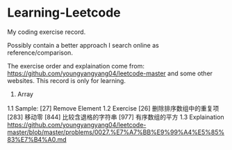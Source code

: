 # Learning-Leetcode
My coding exercise record.

Possibly contain a better approach I search online as reference/comparison.

The exercise order and explaination come from: https://github.com/youngyangyang04/leetcode-master and some other websites. This record is only for learning.

1. Array

  1.1 Sample: [27] Remove Element
  1.2 Exercise 
    [26] 删除排序数组中的重复项
    [283] 移动零
    [844] 比较含退格的字符串
    [977] 有序数组的平方
  1.3 Explaination
    https://github.com/youngyangyang04/leetcode-master/blob/master/problems/0027.%E7%A7%BB%E9%99%A4%E5%85%83%E7%B4%A0.md
